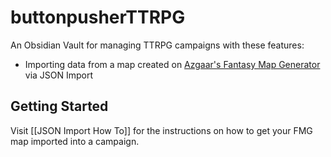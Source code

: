 # buttonpusherTTRPG
An Obsidian Vault for managing TTRPG campaigns with these features:

- Importing data from a map created on [Azgaar's Fantasy Map Generator](https://azgaar.github.io/Fantasy-Map-Generator/) via JSON Import

## Getting Started

Visit [[JSON Import How To]] for the instructions on how to get your FMG map imported into a campaign.